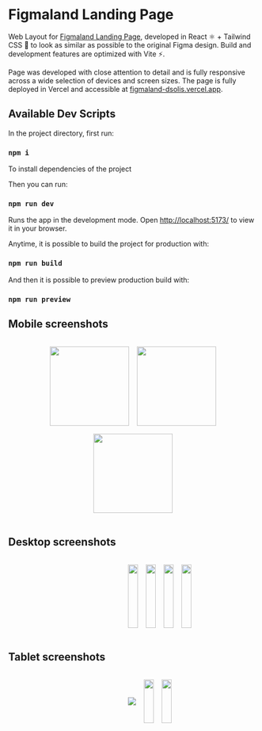 # Figmaland Landing Page

Web Layout for [Figmaland Landing Page](https://www.figma.com/file/D0hmUzaJ3OcEdKtcUvVm1M/Figmaland--Business-Landing-page-%28Community%29?node-id=65%3A0), developed in React ⚛ + Tailwind CSS 🌊 to look as similar as possible to the original Figma design. Build and development features are optimized with Vite ⚡.

Page was developed with close attention to detail and is fully responsive across a wide selection of devices and screen sizes. The page is fully deployed in Vercel and accessible at [figmaland-dsolis.vercel.app](https://figmaland-dsolis.vercel.app/).

## Available Dev Scripts

In the project directory, first run:

### `npm i`

To install dependencies of the project

Then you can run:

### `npm run dev`

Runs the app in the development mode.
Open [http://localhost:5173/](http://localhost:5173/) to view it in your browser.

Anytime, it is possible to build the project for production with:

### `npm run build`

And then it is possible to preview production build with:

### `npm run preview`

## Mobile screenshots
<div style="display:flex; justify-content:center;gap:1rem;padding:1rem; flex-wrap:wrap">
    <img src="https://imgur.com/5YDR8Xk.jpg" style="width:10rem; height: auto" />
    <img src="https://imgur.com/lvcRPhB.jpg" style="width:10rem; height: auto" />
    <img src="https://imgur.com/x19JqXu.jpg" style="width:10rem; height: auto" />
</div>

## Desktop screenshots
<div style="display:flex; justify-content:center;gap:1rem;padding:1rem">
<div style="display:flex; flex-direction:column; flex-wrap:wrap; gap:1rem; justify-content:center">
    <img src="https://imgur.com/AFQHoDf.jpg" style="width:100%" />
    <img src="https://imgur.com/4y9dXNx.jpg" style="width:100%" />
    <img src="https://imgur.com/HIw5hFQ.jpg" style="width:100%" />
    <img src="https://imgur.com/YrvicVh.jpg" style="width:100%" />
</div>
</div>

## Tablet screenshots
<div style="display:flex; justify-content:center;gap:1rem;padding:1rem">
<div style="display:flex; flex-direction:column; flex-wrap:wrap; gap:1rem; justify-content:center">
    <img src="https://imgur.com/2K9WjcV.jpg" style="width:%" />
    <img src="https://imgur.com/eFE9aH0.jpg" style="width:100%" />
    <img src="https://imgur.com/xooow6q.jpg" style="width:100%" />
</div>
</div>
